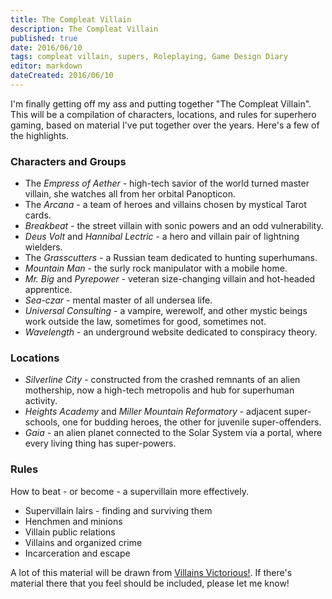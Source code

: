 ```yaml
---
title: The Compleat Villain
description: The Compleat Villain
published: true
date: 2016/06/10
tags: compleat villain, supers, Roleplaying, Game Design Diary
editor: markdown
dateCreated: 2016/06/10
---
```


I'm finally getting off my ass and putting together "The Compleat Villain".
This will be a compilation of characters, locations, and rules for superhero
gaming, based on material I've put together over the years.
Here's a few of the highlights.

<!-- more -->

### Characters and Groups

* The *Empress of Aether* - high-tech savior of the world turned master villain, she watches all from her orbital Panopticon.
* The *Arcana* - a team of heroes and villains chosen by mystical Tarot cards.
* *Breakbeat* - the street villain with sonic powers and an odd vulnerability.
* *Deus Volt* and *Hannibal Lectric* - a hero and villain pair of lightning wielders.
* The *Grasscutters* - a Russian team dedicated to hunting superhumans.
* *Mountain Man* - the surly rock manipulator with a mobile home.
* *Mr. Big* and *Pyrepower* - veteran size-changing villain and hot-headed apprentice.
* *Sea-czar* - mental master of all undersea life.
* *Universal Consulting* - a vampire, werewolf, and other mystic beings work outside the law, sometimes for good, sometimes not.
* *Wavelength* - an underground website dedicated to conspiracy theory.

### Locations

* *Silverline City* - constructed from the crashed remnants of an alien mothership, now a high-tech metropolis and hub for superhuman activity.
* *Heights Academy* and *Miller Mountain Reformatory* - adjacent super-schools, one for budding heroes, the other for juvenile super-offenders.
* *Gaia* - an alien planet connected to the Solar System via a portal, where every living thing has super-powers.

### Rules

How to beat - or become - a supervillain more effectively.

* Supervillain lairs - finding and surviving them
* Henchmen and minions
* Villain public relations
* Villains and organized crime
* Incarceration and escape

A lot of this material will be drawn from
[Villains Victorious!](http://villainsvictorious.blogspot.com/).
If there's material there that you feel should be included,
please let me know!
